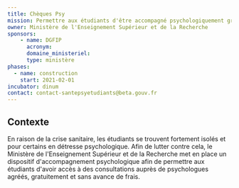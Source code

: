 ```yaml
---
title: Chèques Psy 
mission: Permettre aux étudiants d'être accompagné psychologiquement gratuitement et sans avance de frais
owner: Ministère de l'Enseignement Supérieur et de la Recherche 
sponsors: 
    - name: DGFIP
      acronym:
      domaine_ministeriel: 
      type: ministère
phases:
  - name: construction
    start: 2021-02-01
incubator: dinum
contact: contact-santepsyetudiants@beta.gouv.fr 
---
```


## Contexte

En raison de la crise sanitaire, les étudiants se trouvent fortement isolés et pour certains en détresse psychologique. Afin de lutter contre cela, le Ministère de l'Enseignement Supérieur et de la Recherche met en place un dispositif d'accompagnement psychologique afin de permettre aux étudiants d'avoir accès à des consultations auprès de psychologues agréés, gratuitement et sans avance de frais.  
